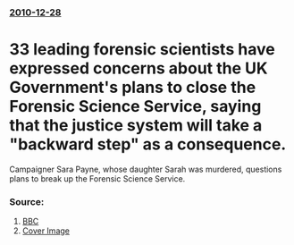 ### [2010-12-28](/news/2010/12/28/index.md)

# 33 leading forensic scientists have expressed concerns about the UK Government's plans to close the Forensic Science Service, saying that the justice system will take a "backward step" as a consequence. 

Campaigner Sara Payne, whose daughter Sarah was murdered, questions plans to break up the Forensic Science Service.


### Source:

1. [BBC](http://www.bbc.co.uk/news/uk-12086769)
1. [Cover Image](http://www.bbc.co.uk/news/special/2015/newsspec_10857/bbc_news_logo.png?cb=1)

